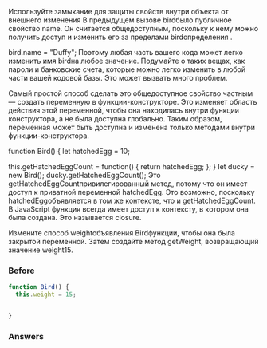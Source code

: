 Используйте замыкание для защиты свойств внутри объекта от внешнего изменения
В предыдущем вызове birdбыло публичное свойство name. Он считается общедоступным, поскольку к нему можно получить доступ и изменить его за пределами birdопределения .

bird.name = "Duffy";
Поэтому любая часть вашего кода может легко изменить имя birdна любое значение. Подумайте о таких вещах, как пароли и банковские счета, которые можно легко изменить в любой части вашей кодовой базы. Это может вызвать много проблем.

Самый простой способ сделать это общедоступное свойство частным — создать переменную в функции-конструкторе. Это изменяет область действия этой переменной, чтобы она находилась внутри функции конструктора, а не была доступна глобально. Таким образом, переменная может быть доступна и изменена только методами внутри функции-конструктора.

function Bird() {
  let hatchedEgg = 10;

  this.getHatchedEggCount = function() { 
    return hatchedEgg;
  };
}
let ducky = new Bird();
ducky.getHatchedEggCount();
Это getHatchedEggCountпривилегированный метод, потому что он имеет доступ к приватной переменной hatchedEgg. Это возможно, поскольку hatchedEggобъявляется в том же контексте, что и getHatchedEggCount. В JavaScript функция всегда имеет доступ к контексту, в котором она была создана. Это называется closure.

Измените способ weightобъявления Birdфункции, чтобы она была закрытой переменной. Затем создайте метод getWeight, возвращающий значение weight15.

### Before
```javascript
function Bird() {
  this.weight = 15;


}
```
### Answers
```javascript

```
